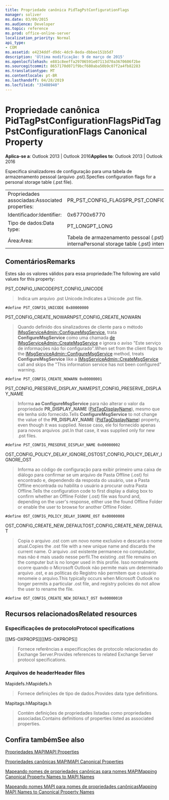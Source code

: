 ```yaml
---
title: Propriedade canônica PidTagPstConfigurationFlags
manager: soliver
ms.date: 03/09/2015
ms.audience: Developer
ms.topic: reference
ms.prod: office-online-server
localization_priority: Normal
api_type:
- COM
ms.assetid: e4234ddf-d9dc-4dc9-8eda-dbbee151b5d7
description: 'Última modificação: 9 de março de 2015'
ms.openlocfilehash: e881c8eeffa29706591e07113d70a3670606f2be
ms.sourcegitcommit: 8657170d071f9bcf680aba50b9c07f2a4fb82283
ms.translationtype: MT
ms.contentlocale: pt-BR
ms.lasthandoff: 04/28/2019
ms.locfileid: "33408940"
---
```

# <a name="pidtagpstconfigurationflags-canonical-property"></a><span data-ttu-id="d1649-103">Propriedade canônica PidTagPstConfigurationFlags</span><span class="sxs-lookup"><span data-stu-id="d1649-103">PidTagPstConfigurationFlags Canonical Property</span></span>
  
<span data-ttu-id="d1649-104">**Aplica-se a**: Outlook 2013 | Outlook 2016</span><span class="sxs-lookup"><span data-stu-id="d1649-104">**Applies to**: Outlook 2013 | Outlook 2016</span></span> 
  
<span data-ttu-id="d1649-105">Especifica sinalizadores de configuração para uma tabela de armazenamento pessoal (arquivo .pst).</span><span class="sxs-lookup"><span data-stu-id="d1649-105">Specfies configuration flags for a personal storage table (.pst file).</span></span>
  
|||
|:-----|:-----|
|<span data-ttu-id="d1649-106">Propriedades associadas:</span><span class="sxs-lookup"><span data-stu-id="d1649-106">Associated properties:</span></span>  <br/> |<span data-ttu-id="d1649-107">PR_PST_CONFIG_FLAGS</span><span class="sxs-lookup"><span data-stu-id="d1649-107">PR_PST_CONFIG_FLAGS</span></span>  <br/> |
|<span data-ttu-id="d1649-108">Identificador:</span><span class="sxs-lookup"><span data-stu-id="d1649-108">Identifier:</span></span>  <br/> |<span data-ttu-id="d1649-109">0x6770</span><span class="sxs-lookup"><span data-stu-id="d1649-109">0x6770</span></span>  <br/> |
|<span data-ttu-id="d1649-110">Tipo de dados:</span><span class="sxs-lookup"><span data-stu-id="d1649-110">Data type:</span></span>  <br/> |<span data-ttu-id="d1649-111">PT_LONG</span><span class="sxs-lookup"><span data-stu-id="d1649-111">PT_LONG</span></span>  <br/> |
|<span data-ttu-id="d1649-112">Área:</span><span class="sxs-lookup"><span data-stu-id="d1649-112">Area:</span></span>  <br/> |<span data-ttu-id="d1649-113">Tabela de armazenamento pessoal (.pst) interna</span><span class="sxs-lookup"><span data-stu-id="d1649-113">Personal storage table (.pst) internal</span></span>  <br/> |
   
## <a name="remarks"></a><span data-ttu-id="d1649-114">Comentários</span><span class="sxs-lookup"><span data-stu-id="d1649-114">Remarks</span></span>

<span data-ttu-id="d1649-115">Estes são os valores válidos para essa propriedade:</span><span class="sxs-lookup"><span data-stu-id="d1649-115">The following are valid values for this property:</span></span>
  
<span data-ttu-id="d1649-116">PST_CONFIG_UNICODE</span><span class="sxs-lookup"><span data-stu-id="d1649-116">PST_CONFIG_UNICODE</span></span>
  
> <span data-ttu-id="d1649-117">Indica um arquivo .pst Unicode.</span><span class="sxs-lookup"><span data-stu-id="d1649-117">Indicates a Unicode .pst file.</span></span> 
    
   `#define PST_CONFIG_UNICODE 0x80000000`
    
<span data-ttu-id="d1649-118">PST_CONFIG_CREATE_NOWARN</span><span class="sxs-lookup"><span data-stu-id="d1649-118">PST_CONFIG_CREATE_NOWARN</span></span>
  
> <span data-ttu-id="d1649-119">Quando definido dos sinalizadores de cliente para o método [IMsgServiceAdmin::ConfigureMsgService,](imsgserviceadmin-configuremsgservice.md) trata **ConfigureMsgService** como uma chamada [de IMsgServiceAdmin::CreateMsgService](imsgserviceadmin-createmsgservice.md) e ignora o aviso "Este serviço de informações não foi configurado".</span><span class="sxs-lookup"><span data-stu-id="d1649-119">When set from the client flags to the [IMsgServiceAdmin::ConfigureMsgService](imsgserviceadmin-configuremsgservice.md) method, treats **ConfigureMsgService** like a [IMsgServiceAdmin::CreateMsgService](imsgserviceadmin-createmsgservice.md) call and skips the "This information service has not been configured" warning.</span></span> 
    
   `#define PST_CONFIG_CREATE_NOWARN 0x00000001`
    
<span data-ttu-id="d1649-120">PST_CONFIG_PRESERVE_DISPLAY_NAME</span><span class="sxs-lookup"><span data-stu-id="d1649-120">PST_CONFIG_PRESERVE_DISPLAY_NAME</span></span>
  
> <span data-ttu-id="d1649-121">Informa **ao ConfigureMsgService** para não alterar o valor da propriedade **PR_DISPLAY_NAME** ([PidTagDisplayName](pidtagdisplayname-canonical-property.md)), mesmo que ele tenha sido fornecido.</span><span class="sxs-lookup"><span data-stu-id="d1649-121">Tells **ConfigureMsgService** to not change the value of the **PR_DISPLAY_NAME** ([PidTagDisplayName](pidtagdisplayname-canonical-property.md)) property, even though it was supplied.</span></span> <span data-ttu-id="d1649-122">Nesse caso, ele foi fornecido apenas para novos arquivos .pst.</span><span class="sxs-lookup"><span data-stu-id="d1649-122">In that case, it was supplied only for new .pst files.</span></span>
    
   `#define PST_CONFIG_PRESERVE_DISPLAY_NAME 0x00000002`
    
<span data-ttu-id="d1649-123">OST_CONFIG_POLICY_DELAY_IGNORE_OST</span><span class="sxs-lookup"><span data-stu-id="d1649-123">OST_CONFIG_POLICY_DELAY_IGNORE_OST</span></span>
  
> <span data-ttu-id="d1649-124">Informa ao código de configuração para exibir primeiro uma caixa de diálogo para confirmar se um arquivo de Pasta Offline (.ost) foi encontrado e, dependendo da resposta do usuário, use a Pasta Offline encontrada ou habilita o usuário a procurar outra Pasta Offline.</span><span class="sxs-lookup"><span data-stu-id="d1649-124">Tells the configuration code to first display a dialog box to confirm whether an Offline Folder (.ost) file was found and, depending on the user's response, either use the found Offline Folder or enable the user to browse for another Offline Folder.</span></span>
    
   `#define OST_CONFIG_POLICY_DELAY_IGNORE_OST 0x00000008`
    
<span data-ttu-id="d1649-125">OST_CONFIG_CREATE_NEW_DEFAULT</span><span class="sxs-lookup"><span data-stu-id="d1649-125">OST_CONFIG_CREATE_NEW_DEFAULT</span></span>
  
> <span data-ttu-id="d1649-126">Copia o arquivo .ost com um novo nome exclusivo e descarta o nome atual.</span><span class="sxs-lookup"><span data-stu-id="d1649-126">Copies the .ost file with a new unique name and discards the current name.</span></span> <span data-ttu-id="d1649-127">O arquivo .ost existente permanece no computador, mas não é mais usado nesse perfil.</span><span class="sxs-lookup"><span data-stu-id="d1649-127">The existing .ost file remains on the computer but is no longer used in this profile.</span></span> <span data-ttu-id="d1649-128">Isso normalmente ocorre quando o Microsoft Outlook não permite mais um determinado arquivo .ost, e as políticas do Registro não permitem que o usuário renomeie o arquivo.</span><span class="sxs-lookup"><span data-stu-id="d1649-128">This typically occurs when Microsoft Outlook no longer permits a particular .ost file, and registry policies do not allow the user to rename the file.</span></span> 
    
   `#define OST_CONFIG_CREATE_NEW_DEFAULT_OST 0x00000010`
    
## <a name="related-resources"></a><span data-ttu-id="d1649-129">Recursos relacionados</span><span class="sxs-lookup"><span data-stu-id="d1649-129">Related resources</span></span>

### <a name="protocol-specifications"></a><span data-ttu-id="d1649-130">Especificações de protocolo</span><span class="sxs-lookup"><span data-stu-id="d1649-130">Protocol specifications</span></span>

<span data-ttu-id="d1649-131">[[MS-OXPROPS]]</span><span class="sxs-lookup"><span data-stu-id="d1649-131">[[MS-OXPROPS]]</span></span> 
  
> <span data-ttu-id="d1649-132">Fornece referências a especificações de protocolo relacionadas do Exchange Server.</span><span class="sxs-lookup"><span data-stu-id="d1649-132">Provides references to related Exchange Server protocol specifications.</span></span>
    
### <a name="header-files"></a><span data-ttu-id="d1649-133">Arquivos de header</span><span class="sxs-lookup"><span data-stu-id="d1649-133">Header files</span></span>

<span data-ttu-id="d1649-134">Mapidefs.h</span><span class="sxs-lookup"><span data-stu-id="d1649-134">Mapidefs.h</span></span>
  
> <span data-ttu-id="d1649-135">Fornece definições de tipo de dados.</span><span class="sxs-lookup"><span data-stu-id="d1649-135">Provides data type definitions.</span></span>
    
<span data-ttu-id="d1649-136">Mapitags.h</span><span class="sxs-lookup"><span data-stu-id="d1649-136">Mapitags.h</span></span>
  
> <span data-ttu-id="d1649-137">Contém definições de propriedades listadas como propriedades associadas.</span><span class="sxs-lookup"><span data-stu-id="d1649-137">Contains definitions of properties listed as associated properties.</span></span>
    
## <a name="see-also"></a><span data-ttu-id="d1649-138">Confira também</span><span class="sxs-lookup"><span data-stu-id="d1649-138">See also</span></span>



[<span data-ttu-id="d1649-139">Propriedades MAPI</span><span class="sxs-lookup"><span data-stu-id="d1649-139">MAPI Properties</span></span>](mapi-properties.md)
  
[<span data-ttu-id="d1649-140">Propriedades canônicas MAPI</span><span class="sxs-lookup"><span data-stu-id="d1649-140">MAPI Canonical Properties</span></span>](mapi-canonical-properties.md)
  
[<span data-ttu-id="d1649-141">Mapeando nomes de propriedades canônicas para nomes MAPI</span><span class="sxs-lookup"><span data-stu-id="d1649-141">Mapping Canonical Property Names to MAPI Names</span></span>](mapping-canonical-property-names-to-mapi-names.md)
  
[<span data-ttu-id="d1649-142">Mapeando nomes MAPI para nomes de propriedades canônicas</span><span class="sxs-lookup"><span data-stu-id="d1649-142">Mapping MAPI Names to Canonical Property Names</span></span>](mapping-mapi-names-to-canonical-property-names.md)

